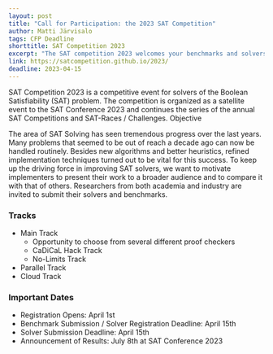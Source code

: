 ```yaml
---
layout: post
title: "Call for Participation: the 2023 SAT Competition"
author: Matti Järvisalo
tags: CFP Deadline 
shorttitle: SAT Competition 2023
excerpt: "The SAT competition 2023 welcomes your benchmarks and solvers."
link: https://satcompetition.github.io/2023/
deadline: 2023-04-15
---
```

SAT Competition 2023 is a competitive event for solvers of the Boolean Satisfiability (SAT) problem. The competition is organized as a satellite event to the SAT Conference 2023 and continues the series of the annual SAT Competitions and SAT-Races / Challenges.
Objective

The area of SAT Solving has seen tremendous progress over the last years. Many problems that seemed to be out of reach a decade ago can now be handled routinely. Besides new algorithms and better heuristics, refined implementation techniques turned out to be vital for this success. To keep up the driving force in improving SAT solvers, we want to motivate implementers to present their work to a broader audience and to compare it with that of others. Researchers from both academia and industry are invited to submit their solvers and benchmarks.

### Tracks

- Main Track
  - Opportunity to choose from several different proof checkers
  - CaDiCaL Hack Track
  - No-Limits Track
- Parallel Track
- Cloud Track

### Important Dates

- Registration Opens: April 1st
- Benchmark Submission / Solver Registration Deadline: April 15th
- Solver Submission Deadline: April 15th
- Announcement of Results: July 8th at SAT Conference 2023